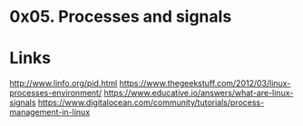 # 0x05. Processes and signals

# Links
http://www.linfo.org/pid.html
https://www.thegeekstuff.com/2012/03/linux-processes-environment/
https://www.educative.io/answers/what-are-linux-signals
https://www.digitalocean.com/community/tutorials/process-management-in-linux
